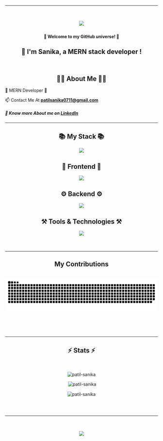 <!--<img alt="Coding" src="https://github.com/SaxenaShourya/SaxenaShourya/assets/143955797/e5a6d997-deaf-4f4f-88c2-18e9c90a688c" />-->

<hr/>

<h1 align="center">
    <img src="https://readme-typing-svg.herokuapp.com/?font=Pacifico&size=35&center=true&vCenter=true&width=500&height=70&duration=4000&lines=Hi+There!+👋;+I'm+Sanika+Patil!;Mern+Stack+Developer+💻;" />
</h1>

<h4 align="center">🚀 Welcome to my GitHub universe! 🚀</h4>
<h2 align="center">👋 I'm Sanika, a MERN stack developer !</h2>

<br/>

<h2 align="center">👨‍💻 About Me 👨‍💻</h2>

<!--<img align="right" width="250" alt="Coding" src=" " />-->

<p align="left"> 
🌟 MERN Developer 🚀
</p>

📫 Contact Me At **patilsanika0711@gmail.com**

<h5>
  🔗 Know more About me on <a href="www.linkedin.com/in/patilsanika">LinkedIn</a>
</h5>

<hr/>
 
<h2 align="center">📚 My Stack 📚</h2>
<div align="center">
    <img src="https://skillicons.dev/icons?i=mongodb,express,react,nodejs" />
</div>

<h2 align="center">🎨 Frontend 🎨</h2>
<div align="center">
    <img src="https://skillicons.dev/icons?i=html,css,js,react,tailwind,bootstrap"/>
</div>

<h2 align="center">⚙️ Backend ⚙️</h2>
<div align="center">
    <img src="https://skillicons.dev/icons?i=nodejs,express,mongo" />
</div>

<h2 align="center">⚒️ Tools & Technologies ⚒️</h2>
<div align="center">
    <img src="https://skillicons.dev/icons?i=git,github,hoppscotch,vscode" />
</div>
<br/>

<br/>
<hr/>

<div align="center">
  <h2> My Contributions </h2>
  <br>
  <img alt="snake eating my contributions" src="https://raw.githubusercontent.com/SaxenaShourya/SaxenaShourya/output/github-contribution-grid-snake.svg" />
  
  <br/><br/><br/>
</div>

<hr/>

<h2 align="center">⚡ Stats ⚡</h2>
<br>
<div align=center>
  <p><img align="center" src="https://github-readme-stats.vercel.app/api/top-langs?username=patil-sanika&show_icons=true&locale=en&layout=compact" alt="patil-sanika" /></p>

<p>&nbsp;<img align="center" src="https://github-readme-stats.vercel.app/api?username=patil-sanika&show_icons=true&locale=en" alt="patil-sanika" /></p>

<p><img align="center" src="https://github-readme-streak-stats.herokuapp.com/?user=patil-sanika&" alt="patil-sanika" /></p>

</div>

<br/><br/>

<hr/>

<h1 align="center">
    <img src="https://readme-typing-svg.herokuapp.com/?font=Pacifico&size=35&center=true&vCenter=true&width=500&height=70&duration=4000&lines=Thanks+for+visiting!+;Let's+Connect!;" />
</h1>

